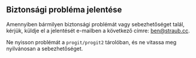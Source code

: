 ## Biztonsági probléma jelentése

Amennyiben bármilyen biztonsági problémát vagy sebezhetőséget talál, kérjük, küldje el a jelentését e-mailben a következő címre: [ben@straub.cc](mailto:ben@straub.cc).

Ne nyisson problémát a `progit/progit2` tárolóban, és ne vitassa meg nyilvánosan a sebezhetőséget.
